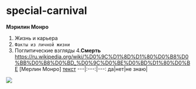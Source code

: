 # special-carnival
**Мэрилин Монро**
1. Жизнь и карьера
2. `Факты из личной жизни`
3. Поглитические взгляды
4.__Смерть__
<https://ru.wikipedia.org/wiki/%D0%9C%D1%8D%D1%80%D0%B8%D0%BB%D0%B8%D0%BD_%D0%9C%D0%BE%D0%BD%D1%80%D0%BE>
[Мерлин Монро]
[текст](https://marilynmonroe.com)
---|:---:|---:
да|нет|не знаю|






![](https://upload.wikimedia.org/wikipedia/commons/4/4e/Monroecirca1953.jpg)
